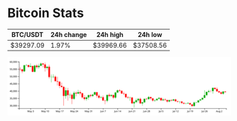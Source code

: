 # Bitcoin Stats

BTC/USDT|24h change|24h high|24h low|
|---|---|---|---|
|$39297.09|1.97%|$39969.66|$37508.56|

<img src="./chart.svg">
